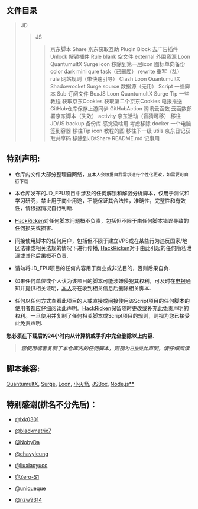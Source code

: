 ## 文件目录


> JD
> > JS
> > > 京东脚本
> > Share
> > > 京东获取互助
> Plugin
> > Block
> > > 去广告插件
> > Unlock
> > > 解锁插件
> Rule
> > blank
> > > 空文件
> > external
> >  外围资源
> > > Loon
> > > QuantumultX
> > > Surge
> > icon
移除到第一层icon
> > 图标单向备份
> > > color
> > > dark
> > > mini
> > > qure
> > > task（已删库）
> > rewrite
> > > 重写（乱）
> > rule
> > 网站规则（带快速引导）
> > > Clash
> > > Loon
> > > QuantumultX
> > > Shadowrocket
> > > Surge
> > source
> > > 数据源（无用）
> Script
> > 一些脚本
> Sub
> > 订阅文件
> > > BoxJS
> > > Loon
> > > QuantumultX
> > > Surge
> Tip
> > 一些教程
> > > 获取京东Cookies
> > > 获取第二个京东Cookies
> > > 电报推送
> > > GitHub仓库保存上游同步
> > > GitHubAction
> > > 腾讯云函数
> > > 云函数部署京东脚本（失效）
> activity
> > 京东活动（盲猜可移）
> > 移往JD/JS
> backup
> > 备份库  感觉没啥用
> > 考虑移除
> docker
> > 一个电脑签到容器
> > 移往Tip
> icon
> > 教程的图
> > 移往下一级
> utils
> > 京东日记获取共享码
> > 移除到JD/Share
> README.md
> > 记事用

## 特别声明:
* 仓库内文件大部分整理自网络，`且本人会根据自我需求进行个性化更改，如需要可自行下载`

* 本仓库发布的JD_FPU项目中涉及的任何解锁和解密分析脚本，仅用于测试和学习研究，禁止用于商业用途，不能保证其合法性，准确性，完整性和有效性，请根据情况自行判断.

* [HackRicken](https://github.com/HackRicken)对任何脚本问题概不负责，包括但不限于由任何脚本错误导致的任何损失或损害.

* 间接使用脚本的任何用户，包括但不限于建立VPS或在某些行为违反国家/地区法律或相关法规的情况下进行传播, [HackRicken](https://github.com/HackRicken)对于由此引起的任何隐私泄漏或其他后果概不负责.

* 请勿将JD_FPU项目的任何内容用于商业或非法目的，否则后果自负.

* 如果任何单位或个人认为该项目的脚本可能涉嫌侵犯其权利，可及时在[电报](https://telegram.org/)通知并提供相关证明，[本人](https://t.me/HackRicken)将在收到相关信息后删除相关脚本.

* 任何以任何方式查看此项目的人或直接或间接使用该Script项目的任何脚本的使用者都应仔细阅读此声明。[HackRicken](https://github.com/HackRicken)保留随时更改或补充此免责声明的权利。一旦使用并复制了任何相关脚本或Script项目的规则，则视为您已接受此免责声明.

 **您必须在下载后的24小时内从计算机或手机中完全删除以上内容.**  </br>
> ***您使用或者复制了本仓库内的任何脚本，则视为`已接受`此声明，请仔细阅读*** 


## 脚本兼容: 
[QuantumultX](https://apps.apple.com/us/app/quantumult-x/id1443988620), [Surge](https://apps.apple.com/us/app/surge-4/id1442620678), [Loon](https://apps.apple.com/us/app/loon/id1373567447), [小火箭](https://apps.apple.com/us/app/shadowrocket/id932747118), [JSBox](https://apps.apple.com/us/app/jsbox-learn-to-code/id1312014438), [Node.js**](https://nodejs.org/en/)


## 特别感谢(排名不分先后)：


* [@lxk0301](https://github.com/lxk0301)

* [@blackmatrix7](https://github.com/blackmatrix7)

* [@NobyDa](https://github.com/NobyDa)

* [@chavyleung](https://github.com/chavyleung)

* [@liuxiaoyucc](https://github.com/liuxiaoyucc)

* [@Zero-S1](https://github.com/Zero-S1)

* [@uniqueque](https://github.com/uniqueque)

* [@nzw9314](https://github.com/nzw9314)
